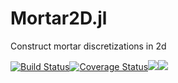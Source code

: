 # Mortar2D.jl

Construct mortar discretizations in 2d

[![Build Status](https://travis-ci.org/JuliaFEM/Mortar2D.jl.svg?branch=master)](https://travis-ci.org/JuliaFEM/Mortar2D.jl)[![Coverage Status](https://coveralls.io/repos/github/JuliaFEM/Mortar2D.jl/badge.svg?branch=master)](https://coveralls.io/github/JuliaFEM/Mortar2D.jl?branch=master)[![](https://img.shields.io/badge/docs-stable-blue.svg)](https://juliafem.github.io/Mortar2D.jl/stable)[![](https://img.shields.io/badge/docs-latest-blue.svg)](https://juliafem.github.io/Mortar2D.jl/latest)
